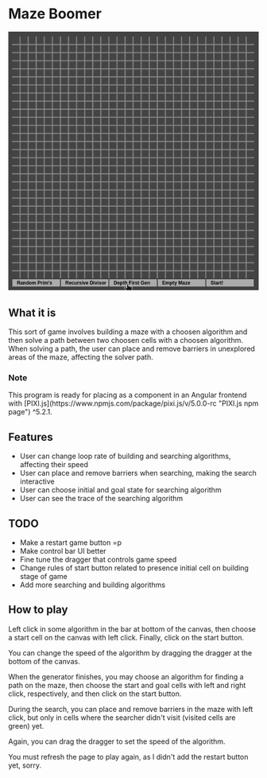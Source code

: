 <h1>Maze Boomer</h1>

![DEMO](demo.gif)

<h2>What it is</h2>

<p>This sort of game involves building a maze with a choosen algorithm and then solve a path between two choosen cells with a choosen algorithm. When solving a path, the user can place and remove barriers in unexplored areas of the maze, affecting the solver path.</p>

<h3>Note</h3>
<p>This program is ready for placing as a component in an Angular frontend with [PIXI.js](https://www.npmjs.com/package/pixi.js/v/5.0.0-rc "PIXI.js npm page") ^5.2.1.

<h2>Features</h2>
<ul>
  <li>User can change loop rate of building and searching algorithms, affecting their speed</li>
  <li>User can place and remove barriers when searching, making the search interactive</li>
  <li>User can choose initial and goal state for searching algorithm</li>
  <li>User can see the trace of the searching algorithm</li>
</ul>

<h2>TODO</h2>
<ul>
  <li>Make a restart game button =p</li>
  <li>Make control bar UI better</li>
  <li>Fine tune the dragger that controls game speed</li>
  <li>Change rules of start button related to presence initial cell on building stage of game</li>
  <li>Add more searching and building algorithms</li>
</ul>

<h2>How to play</h2>

<p>Left click in some algorithm in the bar at bottom of the canvas, then choose a start cell on the canvas with left click. Finally, click on the start button.</p> 
<p>You can change the speed of the algorithm by dragging the dragger at the bottom of the canvas.</p>
<p>When the generator finishes, you may choose an algorithm for finding a path on the maze, then choose the start and goal cells with left and right click, respectively, and then click on the start button.</p>
<p>During the search, you can place and remove barriers in the maze with left click, but only in cells where the searcher didn't visit (visited cells are green) yet.</p>
<p>Again, you can drag the dragger to set the speed of the algorithm.</p>
<p>You must refresh the page to play again, as I didn't add the restart button yet, sorry.</p>
